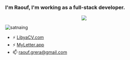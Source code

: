 ### I'm Raouf, I'm working as a full-stack developer.


<p align="center">
  <img align="top" src="https://github-readme-stats.vercel.app/api/top-langs/?username=RaoufGrera&layout=compact&theme=dark&langs_count=6"/>
</p>

<p align="left"> <img src="https://komarev.com/ghpvc/?username=raoufgrera&label=Profile%20views&color=0e75b6&style=flat-square" alt="satnaing" /></p>

- ⚡ [LibyaCV.com](https://libyacv.com)
- ⚡ [MyLetter.app](https://myletter.app)
- 📫 raouf.grera@gmail.com

<!--
**raoufgr/raoufgr** is a ✨ _special_ ✨ repository because its `README.md` (this file) appears on your GitHub profile.
- 🌱 I’m currently learning Design Patterns and Foucs on C# and Rust Language.
Here are some ideas to get you started:

- 🔭 I’m currently working on ...
- 🌱 I’m currently learning ...
- 👯 I’m looking to collaborate on ...
- 🤔 I’m looking for help with ...
- 💬 Ask me about ...
- 📫 How to reach me: ...
- 😄 Pronouns: ...
- ⚡ Fun fact: ...
-->
